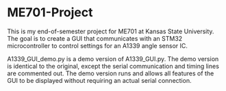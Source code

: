 # ME701-Project
This is my end-of-semester project for ME701 at Kansas State University. The goal is to create a GUI that communicates with an STM32 microcontroller to control settings for an A1339 angle sensor IC.

A1339_GUI_demo.py is a demo version of A1339_GUI.py. The demo version is identical to the original, except the serial communication and timing lines are commented out. The demo version runs and allows all features of the GUI to be displayed without requiring an actual serial connection.
